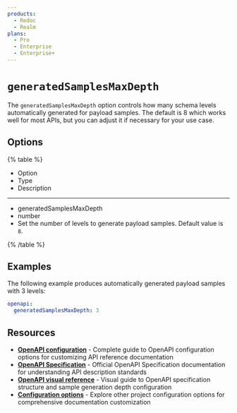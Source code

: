 ```yaml
---
products:
  - Redoc
  - Realm
plans:
  - Pro
  - Enterprise
  - Enterprise+
---
```

# `generatedSamplesMaxDepth`

The `generatedSamplesMaxDepth` option controls how many schema levels automatically generated for payload samples.
The default is 8 which works well for most APIs, but you can adjust it if necessary for your use case.

## Options

{% table %}

* Option
* Type
* Description

---

* generatedSamplesMaxDepth
* number
* Set the number of levels to generate payload samples. Default value is `8`.

{% /table %}

## Examples

The following example produces automatically generated payload samples with 3 levels:

```yaml {% title="redocly.yaml" %}
openapi:
  generatedSamplesMaxDepth: 3
```

## Resources

- **[OpenAPI configuration](./index.md)** - Complete guide to OpenAPI configuration options for customizing API reference documentation
- **[OpenAPI Specification](https://spec.openapis.org/oas/latest.html)** - Official OpenAPI Specification documentation for understanding API description standards
- **[OpenAPI visual reference](https://redocly.com/learn/openapi/openapi-visual-reference)** - Visual guide to OpenAPI specification structure and sample generation depth configuration
- **[Configuration options](../index.md)** - Explore other project configuration options for comprehensive documentation customization
